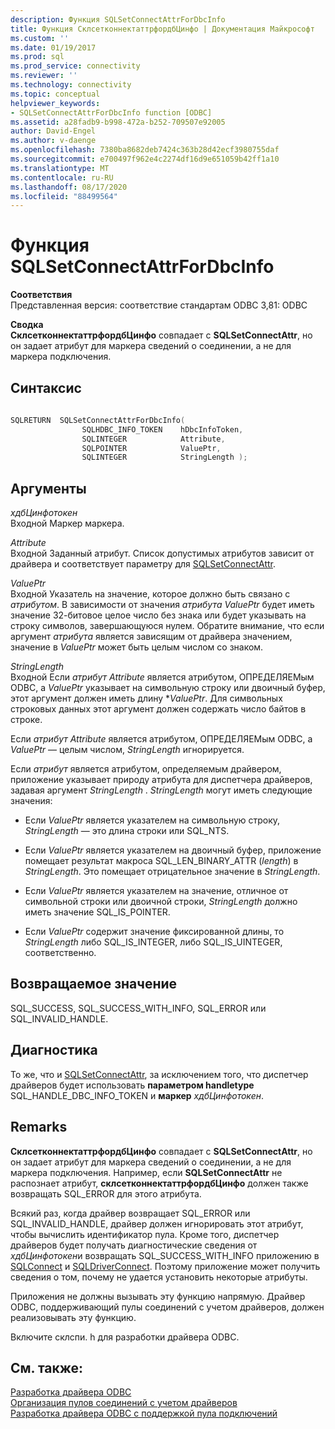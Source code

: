 ```yaml
---
description: Функция SQLSetConnectAttrForDbcInfo
title: Функция СклсетконнектаттрфордбЦинфо | Документация Майкрософт
ms.custom: ''
ms.date: 01/19/2017
ms.prod: sql
ms.prod_service: connectivity
ms.reviewer: ''
ms.technology: connectivity
ms.topic: conceptual
helpviewer_keywords:
- SQLSetConnectAttrForDbcInfo function [ODBC]
ms.assetid: a28fadb9-b998-472a-b252-709507e92005
author: David-Engel
ms.author: v-daenge
ms.openlocfilehash: 7380ba8682deb7424c363b28d42ecf3980755daf
ms.sourcegitcommit: e700497f962e4c2274df16d9e651059b42ff1a10
ms.translationtype: MT
ms.contentlocale: ru-RU
ms.lasthandoff: 08/17/2020
ms.locfileid: "88499564"
---
```

# <a name="sqlsetconnectattrfordbcinfo-function"></a>Функция SQLSetConnectAttrForDbcInfo
**Соответствия**  
 Представленная версия: соответствие стандартам ODBC 3,81: ODBC  
  
 **Сводка**  
 **СклсетконнектаттрфордбЦинфо** совпадает с **SQLSetConnectAttr**, но он задает атрибут для маркера сведений о соединении, а не для маркера подключения.  
  
## <a name="syntax"></a>Синтаксис  
  
```cpp
  
SQLRETURN  SQLSetConnectAttrForDbcInfo(  
                SQLHDBC_INFO_TOKEN    hDbcInfoToken,  
                SQLINTEGER            Attribute,  
                SQLPOINTER            ValuePtr,  
                SQLINTEGER            StringLength );  
```  
  
## <a name="arguments"></a>Аргументы  
 *хдбЦинфотокен*  
 Входной Маркер маркера.  
  
 *Attribute*  
 Входной Заданный атрибут. Список допустимых атрибутов зависит от драйвера и соответствует параметру для [SQLSetConnectAttr](../../../odbc/reference/syntax/sqlsetconnectattr-function.md).  
  
 *ValuePtr*  
 Входной Указатель на значение, которое должно быть связано с *атрибутом*. В зависимости от значения *атрибута* *ValuePtr* будет иметь значение 32-битовое целое число без знака или будет указывать на строку символов, завершающуюся нулем. Обратите внимание, что если аргумент *атрибута* является зависящим от драйвера значением, значение в *ValuePtr* может быть целым числом со знаком.  
  
 *StringLength*  
 Входной Если *атрибут Attribute* является атрибутом, ОПРЕДЕЛЯЕМым ODBC, а *ValuePtr* указывает на символьную строку или двоичный буфер, этот аргумент должен иметь длину **ValuePtr*. Для символьных строковых данных этот аргумент должен содержать число байтов в строке.  
  
 Если *атрибут Attribute* является атрибутом, ОПРЕДЕЛЯЕМым ODBC, а *ValuePtr* — целым числом, *StringLength* игнорируется.  
  
 Если *атрибут* является атрибутом, определяемым драйвером, приложение указывает природу атрибута для диспетчера драйверов, задавая аргумент *StringLength* . *StringLength* могут иметь следующие значения:  
  
-   Если *ValuePtr* является указателем на символьную строку, *StringLength* — это длина строки или SQL_NTS.  
  
-   Если *ValuePtr* является указателем на двоичный буфер, приложение помещает результат макроса SQL_LEN_BINARY_ATTR (*length*) в *StringLength*. Это помещает отрицательное значение в *StringLength*.  
  
-   Если *ValuePtr* является указателем на значение, отличное от символьной строки или двоичной строки, *StringLength* должно иметь значение SQL_IS_POINTER.  
  
-   Если *ValuePtr* содержит значение фиксированной длины, то *StringLength* либо SQL_IS_INTEGER, либо SQL_IS_UINTEGER, соответственно.  
  
## <a name="returns"></a>Возвращаемое значение  
 SQL_SUCCESS, SQL_SUCCESS_WITH_INFO, SQL_ERROR или SQL_INVALID_HANDLE.  
  
## <a name="diagnostics"></a>Диагностика  
 То же, что и [SQLSetConnectAttr](../../../odbc/reference/syntax/sqlsetconnectattr-function.md), за исключением того, что диспетчер драйверов будет использовать **параметром handletype** SQL_HANDLE_DBC_INFO_TOKEN и **маркер** *хдбЦинфотокен*.  
  
## <a name="remarks"></a>Remarks  
 **СклсетконнектаттрфордбЦинфо** совпадает с **SQLSetConnectAttr**, но он задает атрибут для маркера сведений о соединении, а не для маркера подключения. Например, если **SQLSetConnectAttr** не распознает атрибут, **склсетконнектаттрфордбЦинфо** должен также возвращать SQL_ERROR для этого атрибута.  
  
 Всякий раз, когда драйвер возвращает SQL_ERROR или SQL_INVALID_HANDLE, драйвер должен игнорировать этот атрибут, чтобы вычислить идентификатор пула. Кроме того, диспетчер драйверов будет получать диагностические сведения от *хдбЦинфотокен*и возвращать SQL_SUCCESS_WITH_INFO приложению в [SQLConnect](../../../odbc/reference/syntax/sqlconnect-function.md) и [SQLDriverConnect](../../../odbc/reference/syntax/sqldriverconnect-function.md). Поэтому приложение может получить сведения о том, почему не удается установить некоторые атрибуты.  
  
 Приложения не должны вызывать эту функцию напрямую. Драйвер ODBC, поддерживающий пулы соединений с учетом драйверов, должен реализовывать эту функцию.  
  
 Включите склспи. h для разработки драйвера ODBC.  
  
## <a name="see-also"></a>См. также:  
 [Разработка драйвера ODBC](../../../odbc/reference/develop-driver/developing-an-odbc-driver.md)   
 [Организация пулов соединений с учетом драйверов](../../../odbc/reference/develop-app/driver-aware-connection-pooling.md)   
 [Разработка драйвера ODBC с поддержкой пула подключений](../../../odbc/reference/develop-driver/developing-connection-pool-awareness-in-an-odbc-driver.md)
